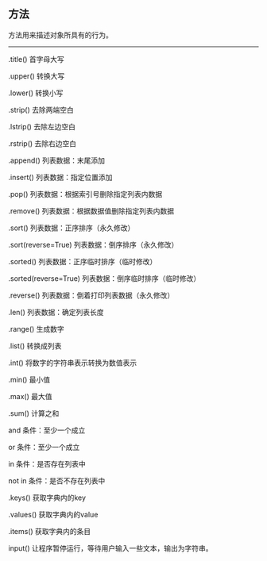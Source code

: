 ## 方法

方法用来描述对象所具有的行为。

---

.title() 首字母大写

.upper() 转换大写

.lower() 转换小写

.strip() 去除两端空白

.lstrip() 去除左边空白

.rstrip() 去除右边空白

.append()  列表数据：末尾添加

.insert()  列表数据：指定位置添加

.pop()  列表数据：根据索引号删除指定列表内数据

.remove()  列表数据：根据数据值删除指定列表内数据

.sort()  列表数据：正序排序（永久修改）

.sort(reverse=True)  列表数据：倒序排序（永久修改）

.sorted() 列表数据：正序临时排序（临时修改）

.sorted(reverse=True) 列表数据：倒序临时排序（临时修改）

.reverse() 列表数据：倒着打印列表数据（永久修改）

.len() 列表数据：确定列表长度

.range() 生成数字

.list() 转换成列表

.int() 将数字的字符串表示转换为数值表示

.min() 最小值

.max() 最大值

.sum() 计算之和

and 条件：至少一个成立

or 条件：至少一个成立

in 条件：是否存在列表中

not in 条件：是否不存在列表中

.keys() 获取字典内的key

.values()  获取字典内的value

.items() 获取字典内的条目

input() 让程序暂停运行，等待用户输入一些文本，输出为字符串。





